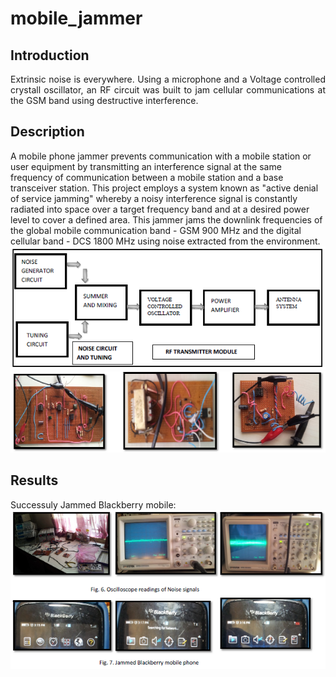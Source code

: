 # mobile_jammer

## Introduction
<p style="text-align: justify">
Extrinsic noise is everywhere. Using a microphone and a Voltage controlled crystall oscillator, an RF circuit was built to jam cellular communications at the GSM band using destructive interference. </p>

## Description
A mobile phone jammer prevents communication with a mobile station or user equipment by
transmitting an interference signal at the same frequency of communication between a mobile station
and a base transceiver station. This project employs a system known as "active denial of service
jamming" whereby a noisy interference signal is constantly radiated into space over a target frequency
band and at a desired power level to cover a defined area. This jammer jams the downlink frequencies
of the global mobile communication band - GSM 900 MHz and the digital cellular band - DCS 1800
MHz using noise extracted from the environment.
![](block_diagram.PNG)
![](circuit.PNG)

## Results
Successuly Jammed Blackberry mobile:  
![](jammed.PNG)


